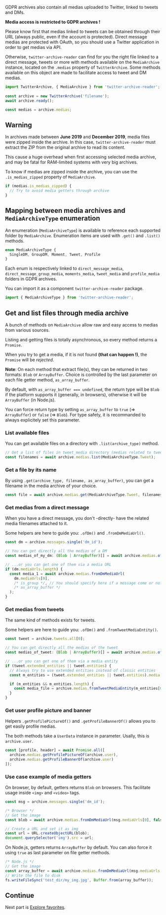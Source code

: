 GDPR archives also contain all medias uploaded to Twitter, linked to tweets and DMs. 

**Media access is restricted to GDPR archives !**

Please know first that medias linked to tweets can be obtained through their URL (always public, even if the account is protected). 
Direct message medias are protected with OAuth, so you should use a Twitter application in order to get medias via API.

Otherwise, `twitter-archive-reader` can find for you the right file linked to a direct message, tweets or more with methods available on the `MediaArchive` instance, located on the `.medias` property of `TwitterArchive`.
Some methods available on this object are made to facilitate access to tweet and DM medias.

```ts
import TwitterArchive, { MediaArchive } from 'twitter-archive-reader';
 
const archive = new TwitterArchive('filename');
await archive.ready();

const medias = archive.medias;
```

## Warning 
In archives made between **June 2019** and **December 2019**, media files were zipped inside the archive.
In this case, `twitter-archive-reader` must extract the ZIP from the original archive to read its content.

This cause a huge overhead when first accessing selected media archive, and may be fatal for RAM-limited systems with very big archives.

To know if medias are zipped inside the archive, you can use the `.is_medias_zipped` property of `MediaArchive`.

```ts
if (medias.is_medias_zipped) {
  // Try to avoid media getters through archive
}
```

## Mapping between media archives and `MediaArchiveType` enumeration

An enumeration (`MediaArchiveType`) is available to reference each supported folder by `MediaArchive`.
Enumeration items are used with `.get()` and `.list()` methods.

```ts
enum MediaArchiveType {
  SingleDM, GroupDM, Moment, Tweet, Profile
}
```

Each enum is respectively linked to `direct_message_media`, `direct_message_group_media`, `moments_media`, 
`tweet_media` and `profile_media` folders in GDPR archives.

You can import it as a component `twitter-archive-reader` package.
```ts
import { MediaArchiveType } from 'twitter-archive-reader';
```

## Get and list files through media archive

A bunch of methods on `MediaArchive` allow raw and easy access to medias from various sources.

Listing and getting files is totally asynchronous, so every method returns a `Promise`.

When you try to get a media, if it is not found **(that can happen !)**, the `Promise` will be *rejected*.

**Note**:
On each method that extract file(s), they can be returned in two formats: `Blob` or `ArrayBuffer`.
Choice is controlled by the last parameter on each file getter method, `as_array_buffer`.

By default, with `as_array_buffer === undefined`, the return type will be `Blob` 
if the platform supports it (generally, in browsers), otherwise it will be `ArrayBuffer` (in Node.js).

You can force return type by setting `as_array_buffer` to `true` (=> `ArrayBuffer`) or `false` (=> `Blob`).
For type safety, it is recommanded to always explicitely set this parameter.

### List available files

You can get available files on a directory with `.list(archive_type)` method.

```ts
// Get a list of files in tweet_media directory (medias related to tweets)
const filenames = await archive.medias.list(MediaArchiveType.Tweet);
```


### Get a file by its name

By using `.get(archive_type, filename, as_array_buffer)`, you can get a filename in the media archive of your choice.

```ts
const file = await archive.medias.get(MediaArchiveType.Tweet, filenames[0], /* as_array_buffer */);
```


### Get medias from a direct message

When you have a direct message, you don't -directly- have the related media filenames attached to it.

Some helpers are here to guide you: `.ofDm()` and `.fromDmMediaUrl()`.

```ts
const dm = archive.messages.single('dm_id');

// You can get directly all the medias of a DM
const medias_of_my_dm: (Blob | ArrayBuffer)[] = await archive.medias.ofDm(dm, /* as_array_buffer */);

// ...or you can get one of them via a media URL
if (dm.mediaUrls.length) {
  const media_1 = await archive.medias.fromDmMediaUrl(
    dm.mediaUrls[0], 
    /* is_group */, // You should specify here if a message come or not from a group conversation
    /* as_array_buffer */
  );
}
```

### Get medias from tweets
The same kind of methods exists for tweets.

Some helpers are here to guide you: `.ofDm()` and `.fromTweetMediaEntity()`.

```ts
const tweet = archive.tweets.all[0];

// You can get directly all the medias of the tweet
const medias_of_tweet: (Blob | ArrayBuffer)[] = await archive.medias.ofTweet(tweet, /* as_array_buffer */);

// ...or you can get one of them via a media entity
if (tweet.extended_entities || tweet.entities) {
  // Always try to use extended entities instead of classic entities
  const m_entities = (tweet.extended_entities || tweet.entities).media;

  if (m_entities && m_entities.length) {
    const media_file = archive.medias.fromTweetMediaEntity(m_entities[0]);
  }
}
```

### Get user profile picture and banner

Helpers `.getProfilePictureOf()` and `.getProfileBannerOf()` allows you to get easily profile medias.

The both methods take a `UserData` instance in parameter. Usally, this is `archive.user`.

```ts
const [profile, header] = await Promise.all([
  archive.medias.getProfilePictureOf(archive.user),
  archive.medias.getProfileBannerOf(archive.user)
]);
```

### Use case example of media getters

On browser, by default, getters returns `Blob` on browsers. 
This facilitate usage inside `<img>` and `<video>` tags.

```ts
const msg = archive.messages.single('dm_id');

/* Browser */
// Get the image
const blob = await archive.medias.fromDmMediaUrl(msg.mediaUrls[0], false, false) as Blob;

// Create a URL and set it as img
const url = URL.createObjectURL(blob);
document.querySelector('img').src = url;
```

On Node.js, getters returns `ArrayBuffer` by default.
You can also force it using `true` as last parameter on file getter methods.

```ts
/* Node.js */
// Get the image
const array_buffer = await archive.medias.fromDmMediaUrl(msg.mediaUrls[0], false, true) as ArrayBuffer;
// Write the file to disk
fs.writeFileSync('test_dir/my_img.jpg', Buffer.from(array_buffer));
```

## Continue

Next part is [Explore favorites](./Explore-favorites).

